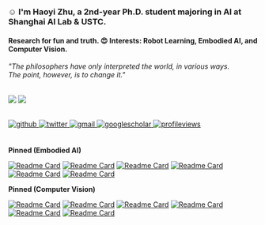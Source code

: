 ### :relaxed: I'm Haoyi Zhu, a 2nd-year Ph.D. student majoring in AI at Shanghai AI Lab & USTC.  

#### Research for fun and truth. :heart_eyes: Interests: Robot Learning, Embodied AI, and Computer Vision.



*"The philosophers have only interpreted the world, in various ways. The point, however, is to change it."*

<br/>  

<div align="left">
<img src="https://github-readme-stats.vercel.app/api?username=HaoyiZhu&show_icons=true&count_private=true&hide_border=true&show=prs_merged&rank_icon=github" align="center" />
<img src="https://github-readme-stats.vercel.app/api/top-langs/?username=HaoyiZhu&show_icons=true&count_private=true&layout=donut&hide_border=true" align="center" />
</div>  

<br/>  

<br/>  
 
<div align="left">
<a href="https://github.com/HaoyiZhu" target="_blank">
<img src=https://img.shields.io/badge/github-%2324292e.svg?&style=for-the-badge&logo=github&logoColor=white alt=github style="margin-bottom: 5px;" />
</a>
<a href="https://twitter.com/HaoyiZhu" target="_blank">
<img src=https://img.shields.io/badge/twitter-%2300acee.svg?&style=for-the-badge&logo=twitter&logoColor=white alt=twitter style="margin-bottom: 5px;" />
</a>  
<a href="mailto:hyizhu1108@gmail.com" target="_blank">
<img src=https://img.shields.io/badge/Gmail-D14836?style=for-the-badge&logo=gmail&logoColor=white alt=gmail  style="margin-bottom: 5px;" />
</a>  
<a href="https://scholar.google.com/citations?hl=zh-CN&user=pD1NOyUAAAAJ" target="_blank">
<img src=https://img.shields.io/badge/googlescholar-4285F4?style=for-the-badge&logo=googlescholar&logoColor=white alt=googlescholar  style="margin-bottom: 5px;" />
</a>  
<a href="https://github.com/HaoyiZhu" target="_blank">
<img src="https://komarev.com/ghpvc/?username=HaoyiZhu&&style=for-the-badge" alt=profileviews  style="margin-bottom: 5px;" />
</a>  
</div>  

</br>

**Pinned (Embodied AI)**

[![Readme Card](https://github-readme-stats.vercel.app/api/pin/?username=HaoyiZhu&repo=SPA&description_lines_count=2)](https://github.com/HaoyiZhu/SPA)
[![Readme Card](https://github-readme-stats.vercel.app/api/pin/?username=HaoyiZhu&repo=PointCloudMatters&description_lines_count=2)](https://github.com/HaoyiZhu/PointCloudMatters)
[![Readme Card](https://github-readme-stats.vercel.app/api/pin/?username=MineDojo&repo=MineDojo&show_owner=true&description_lines_count=2)](https://github.com/MineDojo/MineDojo)
[![Readme Card](https://github-readme-stats.vercel.app/api/pin/?username=MineDojo&repo=MineCLIP&show_owner=true&description_lines_count=2)](https://github.com/MineDojo/MineCLIP)
[![Readme Card](https://github-readme-stats.vercel.app/api/pin/?username=rh20t&repo=rh20t_api&show_owner=true&description_lines_count=2)](https://github.com/rh20t/rh20t_api)
[![Readme Card](https://github-readme-stats.vercel.app/api/pin/?username=HaoyiZhu&repo=RealRobot&description_lines_count=2)](https://github.com/HaoyiZhu/RealRobot)

**Pinned (Computer Vision)**

[![Readme Card](https://github-readme-stats.vercel.app/api/pin/?username=OpenGVLab&repo=PonderV2&show_owner=true&description_lines_count=2)](https://github.com/OpenGVLab/PonderV2)
[![Readme Card](https://github-readme-stats.vercel.app/api/pin/?username=MVIG-SJTU&repo=AlphaPose&show_owner=true&description_lines_count=2)](https://github.com/MVIG-SJTU/AlphaPose)
[![Readme Card](https://github-readme-stats.vercel.app/api/pin/?username=Nightmare-n&repo=UniPAD&show_owner=true&description_lines_count=2)](https://github.com/Nightmare-n/UniPAD)
[![Readme Card](https://github-readme-stats.vercel.app/api/pin/?username=Pointcept&repo=Pointcept&show_owner=true&description_lines_count=2)](https://github.com/Pointcept/Pointcept)
[![Readme Card](https://github-readme-stats.vercel.app/api/pin/?username=HaoyiZhu&repo=XNeRF&description_lines_count=2)](https://github.com/HaoyiZhu/XNeRF)
[![Readme Card](https://github-readme-stats.vercel.app/api/pin/?username=Fang-Haoshu&repo=Halpe-FullBody&show_owner=true&description_lines_count=2)](https://github.com/Fang-Haoshu/Halpe-FullBody)
